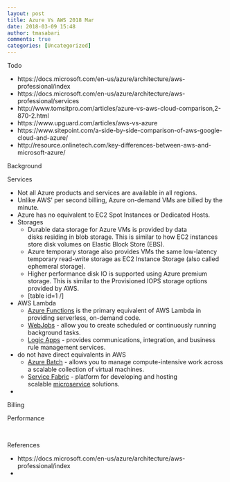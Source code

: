 ```yaml
---
layout: post
title: Azure Vs AWS 2018 Mar
date: 2018-03-09 15:48
author: tmasabari
comments: true
categories: [Uncategorized]
---
```

Todo
<ul>
 	<li>https://docs.microsoft.com/en-us/azure/architecture/aws-professional/index</li>
 	<li>https://docs.microsoft.com/en-us/azure/architecture/aws-professional/services</li>
 	<li>http://www.tomsitpro.com/articles/azure-vs-aws-cloud-comparison,2-870-2.html</li>
 	<li>https://www.upguard.com/articles/aws-vs-azure</li>
 	<li>https://www.sitepoint.com/a-side-by-side-comparison-of-aws-google-cloud-and-azure/</li>
 	<li>http://resource.onlinetech.com/key-differences-between-aws-and-microsoft-azure/</li>
</ul>
Background

Services
<ul>
 	<li>Not all Azure products and services are available in all regions.</li>
 	<li>Unlike AWS' per second billing, Azure on-demand VMs are billed by the minute.</li>
 	<li>Azure has no equivalent to EC2 Spot Instances or Dedicated Hosts.</li>
 	<li>Storages
<ul>
 	<li>Durable data storage for Azure VMs is provided by data disks residing in blob storage. This is similar to how EC2 instances store disk volumes on Elastic Block Store (EBS).</li>
 	<li>Azure temporary storage also provides VMs the same low-latency temporary read-write storage as EC2 Instance Storage (also called ephemeral storage).</li>
 	<li>Higher performance disk IO is supported using Azure premium storage. This is similar to the Provisioned IOPS storage options provided by AWS.</li>
 	<li>[table id=1 /]</li>
</ul>
</li>
 	<li>AWS Lambda
<ul>
 	<li><a href="https://azure.microsoft.com/services/functions/" data-linktype="external">Azure Functions</a> is the primary equivalent of AWS Lambda in providing serverless, on-demand code.</li>
 	<li><a href="https://azure.microsoft.com/documentation/articles/web-sites-create-web-jobs/" data-linktype="external">WebJobs</a> - allow you to create scheduled or continuously running background tasks.</li>
 	<li><a href="https://azure.microsoft.com/services/logic-apps/" data-linktype="external">Logic Apps</a> - provides communications, integration, and business rule management services.</li>
</ul>
</li>
 	<li>do not have direct equivalents in AWS
<ul>
 	<li><a href="https://azure.microsoft.com/documentation/articles/batch-technical-overview/" data-linktype="external">Azure Batch</a> - allows you to manage compute-intensive work across a scalable collection of virtual machines.</li>
 	<li><a href="https://azure.microsoft.com/documentation/articles/service-fabric-overview/" data-linktype="external">Service Fabric</a> - platform for developing and hosting scalable <a href="https://azure.microsoft.com/documentation/articles/service-fabric-overview-microservices/" data-linktype="external">microservice</a> solutions.</li>
</ul>
</li>
 	<li></li>
</ul>
Billing

Performance

&nbsp;

References
<ul>
 	<li>https://docs.microsoft.com/en-us/azure/architecture/aws-professional/index</li>
 	<li></li>
</ul>
